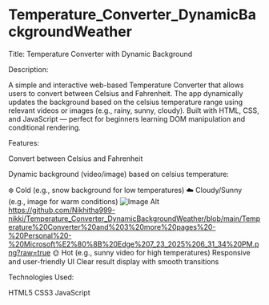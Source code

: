 # Temperature_Converter_DynamicBackgroundWeather
Title: 
Temperature Converter with Dynamic Background

Description:

A simple and interactive web-based Temperature Converter that allows users to convert between Celsius and Fahrenheit. The app dynamically updates the background based on the celsius temperature range using relevant videos or images (e.g., rainy, sunny, cloudy). Built with HTML, CSS, and JavaScript — perfect for beginners learning DOM manipulation and conditional rendering.

Features:

Convert between Celsius and Fahrenheit

Dynamic background (video/image) based on celsius  temperature:

❄️ Cold (e.g., snow background for low temperatures)
☁️ Cloudy/Sunny (e.g., image for warm conditions)
 ![Image Alt](image_url)https://github.com/Nikhitha999-nikki/Temperature_Converter_DynamicBackgroundWeather/blob/main/Temperature%20Converter%20and%203%20more%20pages%20-%20Personal%20-%20Microsoft%E2%80%8B%20Edge%207_23_2025%206_31_34%20PM.png?raw=true
🌞 Hot (e.g., sunny video for high temperatures)
Responsive and user-friendly UI
Clear result display with smooth transitions


Technologies Used:

HTML5
CSS3
JavaScript
